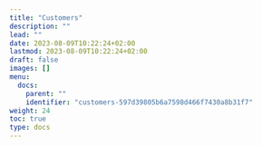 ```yaml
---
title: "Customers"
description: ""
lead: ""
date: 2023-08-09T10:22:24+02:00
lastmod: 2023-08-09T10:22:24+02:00
draft: false
images: []
menu:
  docs:
    parent: ""
    identifier: "customers-597d39805b6a7598d466f7430a8b31f7"
weight: 24
toc: true
type: docs
---
```

